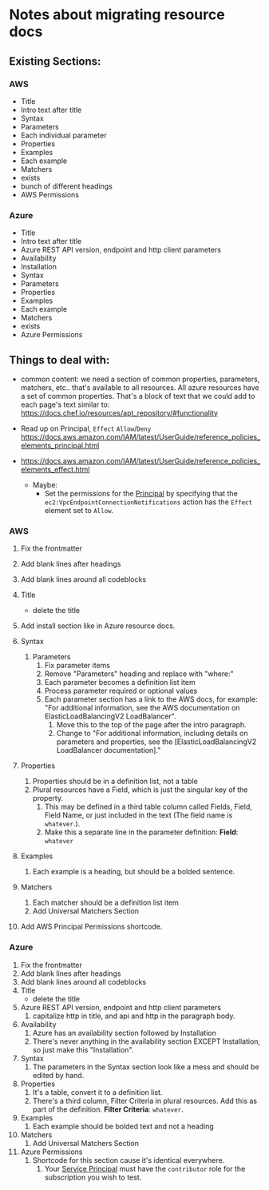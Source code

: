 # Notes about migrating resource docs

## Existing Sections:

### AWS

- Title
- Intro text after title
- Syntax
- Parameters
- Each individual parameter
- Properties
- Examples
- Each example
- Matchers
- exists
- bunch of different headings
- AWS Permissions

### Azure

- Title
- Intro text after title
- Azure REST API version, endpoint and http client parameters
- Availability
- Installation
- Syntax
- Parameters
- Properties
- Examples
- Each example
- Matchers
- exists
- Azure Permissions

## Things to deal with:

- common content: we need a section of common properties, parameters, matchers, etc.. that's available to all resources.
  All azure resources have a set of common properties. That's a block of text that we could add
  to each page's text similar to: https://docs.chef.io/resources/apt_repository/#functionality

- Read up on Principal, `Effect` `Allow`/`Deny` https://docs.aws.amazon.com/IAM/latest/UserGuide/reference_policies_elements_principal.html 
- https://docs.aws.amazon.com/IAM/latest/UserGuide/reference_policies_elements_effect.html

   - Maybe:
     - Set the permissions for the [Principal](https://docs.aws.amazon.com/IAM/latest/UserGuide/reference_policies_elements_principal.html) by specifying that the `ec2:VpcEndpointConnectionNotifications` action has the `Effect` element set to `Allow`.

### **AWS**

1. Fix the frontmatter
1. Add blank lines after headings
1. Add blank lines around all codeblocks
1. Title
   - delete the title
1. Add install section like in Azure resource docs.
1. Syntax
   1. Parameters
      1. Fix parameter items
      1. Remove "Parameters" heading and replace with "where:"
      1. Each parameter becomes a definition list item
      1. Process parameter required or optional values
      1. Each parameter section has a link to the AWS docs, for example: "For additional information, see the AWS documentation on ElasticLoadBalancingV2 LoadBalancer". 
         1. Move this to the top of the page after the intro paragraph.
         1. Change to "For additional information, including details on parameters and properties, see the [ElasticLoadBalancingV2 LoadBalancer documentation]."
1. Properties
   1. Properties should be in a definition list, not a table
   1. Plural resources have a Field, which is just the singular key of the property.
      1. This may be defined in a third table column called Fields, Field, Field Name, or just included in the text (The field name is `whatever`.).
      1. Make this a separate line in the parameter definition: **Field**: `whatever`

1. Examples
   1. Each example is a heading, but should be a bolded sentence.
1. Matchers
   1. Each matcher should be a definition list item
   1. Add Universal Matchers Section
1. Add AWS Principal Permissions shortcode.



### **Azure**

1. Fix the frontmatter
1. Add blank lines after headings
1. Add blank lines around all codeblocks
1. Title
   - delete the title
1. Azure REST API version, endpoint and http client parameters
   1. capitalize http in title, and api and http in the paragraph body.
1. Availability
   1. Azure has an availability section followed by Installation
   1. There's never anything in the availability section EXCEPT Installation, so just make this "Installation".
1. Syntax
   1. The parameters in the Syntax section look like a mess and should be edited by hand.
1. Properties
   1. It's a table, convert it to a definition list.
   1. There's a third column, Filter Criteria in plural resources. Add this as part of the definition. **Filter Criteria**: `whatever`.
1. Examples
   1. Each example should be bolded text and not a heading
1. Matchers
   1. Add Universal Matchers Section
1. Azure Permissions
   1. Shortcode for this section cause it's identical everywhere.
      1. Your [Service Principal](https://docs.microsoft.com/en-us/azure/azure-resource-manager/resource-group-create-service-principal-portal) must have the `contributor` role for the subscription you wish to test.
